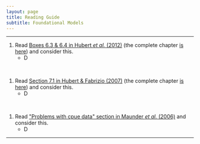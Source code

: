```yaml
---
layout: page
title: Reading Guide
subtitle: Foundational Models
---
```


----

1. Read [Boxes 6.3 & 6.4 in Hubert *et al.* (2012)](CPE/Hubertetal-2012-BOXES.pdf) (the complete chapter [is here](http://digitalcommons.unl.edu/cgi/viewcontent.cgi?article=1110&context=ncfwrustaff)) and consider this.
    * D

<br>

1. Read [Section 7.1 in Hubert & Fabrizio (2007)](CPE/HubertFabrizio-2007-Sect7-1.pdf) (the complete chapter [is here](CPE/HubertFabrizio-2007.pdf)) and consider this.
    * D

<br>

1. Read ["Problems with cpue data" section in Maunder *et al.* (2006)](http://icesjms.oxfordjournals.org/content/63/8/1373.full.pdf) and consider this.
    * D

----
